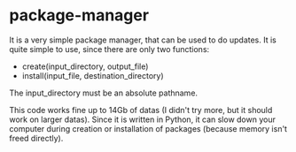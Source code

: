 # package-manager
It is a very simple package manager, that can be used to do updates.
It is quite simple to use, since there are only two functions:
- create(input_directory, output_file)
- install(input_file, destination_directory)

The input_directory must be an absolute pathname.

This code works fine up to 14Gb of datas (I didn't try more, but it should work on larger datas). Since it is written in Python, it can slow down your computer during creation or installation of packages (because memory isn't freed directly).
